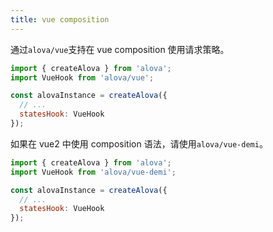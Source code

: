 ```yaml
---
title: vue composition
---
```


通过`alova/vue`支持在 vue composition 使用请求策略。

```js
import { createAlova } from 'alova';
import VueHook from 'alova/vue';

const alovaInstance = createAlova({
  // ...
  statesHook: VueHook
});
```

如果在 vue2 中使用 composition 语法，请使用`alova/vue-demi`。

```js
import { createAlova } from 'alova';
import VueHook from 'alova/vue-demi';

const alovaInstance = createAlova({
  // ...
  statesHook: VueHook
});
```
